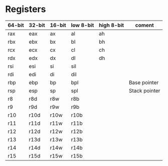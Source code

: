 # Registers

| **64-bit** | **32-bit** | **16-bit** | **low 8-bit** | **high 8-bit** | **coment**    |
| ---------- | ---------- | ---------- | ------------- | -------------- | ------------- |
| rax        | eax        | ax         | al            | ah             |               |
| rbx        | ebx        | bx         | bl            | bh             |               |
| rcx        | ecx        | cx         | cl            | ch             |               |
| rdx        | edx        | dx         | dl            | dh             |               |
| rsi        | esi        | si         | sil           |                |               |
| rdi        | edi        | di         | dil           |                |               |
| rbp        | ebp        | bp         | bpl           |                | Base pointer  |
| rsp        | esp        | sp         | spl           |                | Stack pointer |
| r8         | r8d        | r8w        | r8b           |                |               |
| r9         | r9d        | r9w        | r9b           |                |               |
| r10        | r10d       | r10w       | r10b          |                |               |
| r11        | r11d       | r11w       | r11b          |                |               |
| r12        | r12d       | r12w       | r12b          |                |               |
| r13        | r13d       | r13w       | r13b          |                |               |
| r14        | r14d       | r14w       | r14b          |                |               |
| r15        | r15d       | r15w       | r15b          |                |               |
